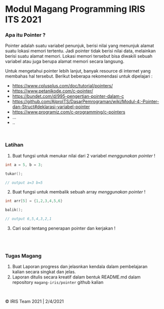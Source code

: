 # Modul Magang Programming IRIS ITS 2021

### Apa itu Pointer ?
Pointer adalah suatu variabel penunjuk, berisi nilai yang menunjuk alamat suatu lokasi memori tertentu. Jadi pointer tidak berisi nilai data, melainkan berisi suatu alamat memori. Lokasi memori tersebut bisa diwakili sebuah variabel atau juga berupa alamat memori secara langsung.
<br>

Untuk mengetahui pointer lebih lanjut, banyak resource di internet yang membahas hal tersebut. Berikut beberapa rekomendasi untuk dipelajari :
- https://www.cplusplus.com/doc/tutorial/pointers/
- https://www.petanikode.com/c-pointer/
- https://bundet.com/d/995-pengertian-pointer-dalam-c
- https://github.com/AlproITS/DasarPemrograman/wiki/Modul-4:-Pointer-dan-Struct#deklarasi-variabel-pointer
- https://www.programiz.com/c-programming/c-pointers
- ...
- ..
<br>

### Latihan

1. Buat fungsi untuk menukar nilai dari 2 variabel *menggunakan pointer* !
````c
int a = 5, b = 3;

tukar();

// output a=3 b=5

````

2. Buat fungsi untuk membalik sebuah array *menggunakan pointer* !
````c
int arr[5] = {1,2,3,4,5,6}

balik();

// output 6,5,4,3,2,1
````
3. Cari soal tentang penerapan pointer dan kerjakan !


<br>
<br>

### Tugas Magang
1. Buat Laporan progress dan jelasnkan kendala dalam pembelajaran kalian secara singkat dan jelas. 
2. Laporan ditulis secara kreatif dalam bentuk README.md dalam repository `magang-iris/pointer` github kalian


<br>

© IRIS Team 2021 | 2/4/2021
